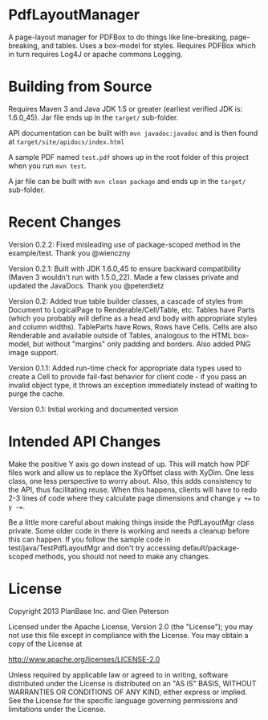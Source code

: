 PdfLayoutManager
================
A page-layout manager for PDFBox to do things like line-breaking, page-breaking, and tables.
Uses a box-model for styles.
Requires PDFBox which in turn requires Log4J or apache commons Logging.

Building from Source
====================
Requires Maven 3 and Java JDK 1.5 or greater (earliest verified JDK is: 1.6.0_45).  Jar file ends up in the `target/` sub-folder.

API documentation can be built with `mvn javadoc:javadoc` and is then found at `target/site/apidocs/index.html`

A sample PDF named `test.pdf` shows up in the root folder of this project when you run `mvn test`.

A jar file can be built with `mvn clean package` and ends up in the `target/` sub-folder.

Recent Changes
==============
Version 0.2.2: Fixed misleading use of package-scoped method in the example/test.  Thank you @wienczny

Version 0.2.1: Built with JDK 1.6.0_45 to ensure backward compatibility (Maven 3 wouldn't run with 1.5.0_22).
Made a few classes private and updated the JavaDocs.  Thank you @peterdietz

Version 0.2: Added true table builder classes, a cascade of styles from Document to LogicalPage to Renderable/Cell/Table, etc.
Tables have Parts (which you probably will define as a head and body with appropriate styles and column widths).
TableParts have Rows, Rows have Cells.
Cells are also Renderable and available outside of Tables, analogous to the HTML box-model, but without "margins" only padding and borders.
Also added PNG image support.

Version 0.1.1: Added run-time check for appropriate data types used to create a Cell to provide fail-fast behavior for
client code - if you pass an invalid object type, it throws an exception immediately instead of waiting to purge the cache.

Version 0.1: Initial working and documented version

Intended API Changes
====================
Make the positive Y axis go down instead of up.  This will match how PDF files work and allow us to replace the XyOffset
class with XyDim.  One less class, one less perspective to worry about.  Also, this adds consistency to the API, thus
facilitating reuse.  When this happens, clients will have to redo 2-3 lines of code where they calculate page dimensions
and change `y +=` to `y -=`.

Be a little more careful about making things inside the PdfLayoutMgr class private.  Some older code in there is working
and needs a cleanup before this can happen.  If you follow the sample code in test/java/TestPdfLayoutMgr and don't
try accessing default/package-scoped methods, you should not need to make any changes.

License
=======
Copyright 2013 PlanBase Inc. and Glen Peterson

Licensed under the Apache License, Version 2.0 (the "License");
you may not use this file except in compliance with the License.
You may obtain a copy of the License at

http://www.apache.org/licenses/LICENSE-2.0

Unless required by applicable law or agreed to in writing, software
distributed under the License is distributed on an "AS IS" BASIS,
WITHOUT WARRANTIES OR CONDITIONS OF ANY KIND, either express or implied.
See the License for the specific language governing permissions and
limitations under the License.
